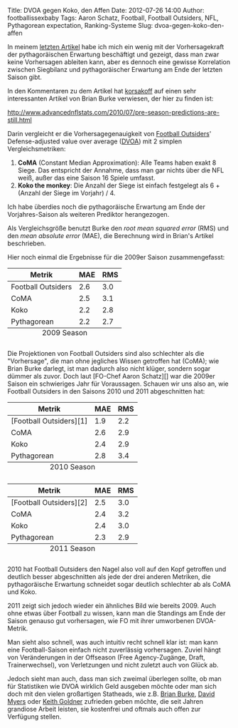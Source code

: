 Title: DVOA gegen Koko, den Affen
Date: 2012-07-26 14:00
Author: footballissexbaby
Tags: Aaron Schatz, Football, Football Outsiders, NFL, Pythagorean expectation, Ranking-Systeme
Slug: dvoa-gegen-koko-den-affen

In meinem [letzten Artikel][] habe ich mich ein wenig mit der
Vorhersagekraft der pythagoräischen Erwartung beschäftigt und gezeigt,
dass man zwar keine Vorhersagen ableiten kann, aber es dennoch eine
gewisse Korrelation zwischen Siegbilanz und pythagoräischer Erwartung am
Ende der letzten Saison gibt.

In den Kommentaren zu dem Artikel hat [korsakoff][] auf einen sehr
interessanten Artikel von Brian Burke verwiesen, der hier zu finden ist:

<http://www.advancednflstats.com/2010/07/pre-season-predictions-are-still.html>

Darin vergleicht er die Vorhersagegenauigkeit von [Football
Outsiders][]' Defense-adjusted value over average ([DVOA][]) mit 2
simplen Vergleichsmetriken:

1.  **CoMA** (Constant Median Approximation): Alle Teams haben exakt 8
    Siege. Das entspricht der Annahme, dass man gar nichts über die NFL
    weiß, außer das eine Saison 16 Spiele umfasst.
2.  **Koko the monkey**: Die Anzahl der Siege ist einfach festgelegt als 6 +
    (Anzahl der Siege im Vorjahr) / 4.

Ich habe überdies noch die pythagoräische Erwartung am Ende der
Vorjahres-Saison als weiteren Prediktor herangezogen.

Als Vergleichsgröße benutzt Burke den *root mean squared error* (RMS)
und den *mean absolute error* (MAE), die Berechnung wird in Brian's
Artikel beschrieben.

Hier noch einmal die Ergebnisse für die 2009er Saison zusammengefasst:

<table class="table">
<thead>
<tr>
<th>
Metrik

</th>
<th>
MAE

</th>
<th>
RMS

</th>
</tr>
</thead>
<tbody>
<tr>
<td>
Football Outsiders

</td>
<td>
2.6

</td>
<td>
3.0

</td>
</tr>
<tr>
<td>
CoMA

</td>
<td>
2.5

</td>
<td>
3.1

</td>
</tr>
<tr>
<td>
Koko

</td>
<td>
2.2

</td>
<td>
2.8

</td>
</tr>
<tr>
<td>
Pythagorean

</td>
<td>
2.2

</td>
<td>
2.7

</td>
</tr>
</tbody>
<caption align="bottom">
2009 Season

</caption>
</table>
Die Projektionen von Football Outsiders sind also schlechter als die
"Vorhersage", die man ohne jegliches Wissen getroffen hat (CoMA); wie
Brian Burke darlegt, ist man dadurch also nicht klüger, sondern sogar
dümmer als zuvor. Doch laut [FO-Chef Aaron Schatz][] war die 2009er
Saison ein schwieriges Jahr für Voraussagen. Schauen wir uns also an,
wie Football Outsiders in den Saisons 2010 und 2011 abgeschnitten hat:

<table class="table">
<thead>
<tr>
<th>
Metrik

</th>
<th>
MAE

</th>
<th>
RMS

</th>
</tr>
</thead>
<tbody>
<tr>
<td>
[Football Outsiders][1]

</td>
<td>
1.9

</td>
<td>
2.2

</td>
</tr>
<tr>
<td>
CoMA

</td>
<td>
2.6

</td>
<td>
2.9

</td>
</tr>
<tr>
<td>
Koko

</td>
<td>
2.4

</td>
<td>
2.9

</td>
</tr>
<tr>
<td>
Pythagorean

</td>
<td>
2.8

</td>
<td>
3.4

</td>
</tr>
</tbody>
<caption align="bottom">
2010 Season

</caption>
</table>
<table class="table">
<thead>
<tr>
<th>
Metrik

</th>
<th>
MAE

</th>
<th>
RMS

</th>
</tr>
</thead>
<tbody>
<tr>
<td>
[Football Outsiders][2]

</td>
<td>
2.5

</td>
<td>
3.0

</td>
</tr>
<tr>
<td>
CoMA

</td>
<td>
2.4

</td>
<td>
3.2

</td>
</tr>
<tr>
<td>
Koko

</td>
<td>
2.4

</td>
<td>
3.0

</td>
</tr>
<tr>
<td>
Pythagorean

</td>
<td>
2.3

</td>
<td>
2.9

</td>
</tr>
</tbody>
<caption align="bottom">
2011 Season

</caption>
</table>
2010 hat Football Outsiders den Nagel also voll auf den Kopf getroffen
und deutlich besser abgeschnitten als jede der drei anderen Metriken,
die pythagoräische Erwartung schneidet sogar deutlich schlechter ab als
CoMA und Koko.

2011 zeigt sich jedoch wieder ein ähnliches Bild wie bereits 2009. Auch
ohne etwas über Football zu wissen, kann man die Standings am Ende der
Saison genauso gut vorhersagen, wie FO mit ihrer umworbenen DVOA-Metrik.

Man sieht also schnell, was auch intuitiv recht schnell klar ist: man
kann eine Football-Saison einfach nicht zuverlässig vorhersagen. Zuviel
hängt von Veränderungen in der Offseason (Free Agency-Zugänge, Draft,
Trainerwechsel), von Verletzungen und nicht zuletzt auch von Glück ab.

Jedoch sieht man auch, dass man sich zweimal überlegen sollte, ob man
für Statistiken wie DVOA wirklich Geld ausgeben möchte oder man sich
doch mit den vielen großartigen Statheads, wie z.B. [Brian Burke][],
[David Myers][] oder [Keith Goldner][] zufrieden geben möchte, die seit
Jahren grandiose Arbeit leisten, sie kostenfrei und oftmals auch offen
zur Verfügung stellen.

  [letzten Artikel]: |filename|die-vorhersagekraft-der-pythagoraischen-erwartung.md
    "Die Vorhersagekraft der pythagoräischen Erwartung"
  [korsakoff]: http://sidelinereporter.wordpress.com
  [Football Outsiders]: http://www.footballoutsiders.com
  [DVOA]: http://en.wikipedia.org/wiki/Football_Outsiders#Key_Metrics
  [FO-Chef Aaron Schatz]: http://www.footballoutsiders.com/stat-analysis/2010/oddities-2009
  [1]: http://www.footballoutsiders.com/dvoa-ratings/2010/2010-dvoa-projections
  [2]: http://www.footballoutsiders.com/dvoa-ratings/2011/2011-dvoa-projections
  [Brian Burke]: http://www.advancednflstats.com
  [David Myers]: http://codeandfootball.wordpress.com
  [Keith Goldner]: http://www.drivebyfootball.com/
